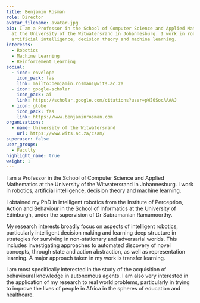 ```yaml
---
title: Benjamin Rosman
role: Director
avatar_filename: avatar.jpg
bio: I am a Professor in the School of Computer Science and Applied Mathematics
  at the University of the Witwatersrand in Johannesburg. I work in robotics,
  artificial intelligence, decision theory and machine learning.
interests:
  - Robotics
  - Machine Learning
  - Reinforcement Learning
social:
  - icon: envelope
    icon_pack: fas
    link: mailto:benjamin.rosman1@wits.ac.za
  - icon: google-scholar
    icon_pack: ai
    link: https://scholar.google.com/citations?user=pWJ0SocAAAAJ
  - icon: globe
    icon_pack: fas
    link: https://www.benjaminrosman.com
organizations:
  - name: University of the Witwatersrand
    url: https://www.wits.ac.za/csam/
superuser: false
user_groups:
  - Faculty
highlight_name: true
weight: 1
---
```

I am a Professor in the School of Computer Science and Applied Mathematics at the University of the Witwatersrand in Johannesburg. I work in robotics, artificial intelligence, decision theory and machine learning.

I obtained my PhD in intelligent robotics from the Institute of Perception, Action and Behaviour in the School of Informatics at the University of Edinburgh, under the supervision of Dr Subramanian Ramamoorthy.

My research interests broadly focus on aspects of intelligent robotics, particularly intelligent decision making and learning deep structure in strategies for surviving in non-stationary and adversarial worlds. This includes investigating approaches to automated discovery of novel concepts, through state and action abstraction, as well as representation learning. A major approach taken in my work is transfer learning.

I am most specifically interested in the study of the acquisition of behavioural knowledge in autonomous agents. I am also very interested in the application of my research to real world problems, particularly in trying to improve the lives of people in Africa in the spheres of education and healthcare.
